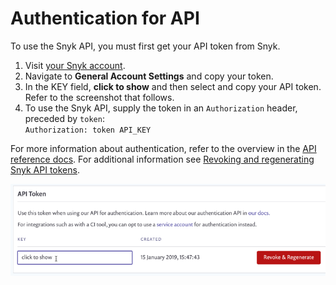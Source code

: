# Authentication for API

To use the Snyk API, you must first get your API token from Snyk.

1. Visit [your Snyk account](https://app.snyk.io/account).
2. Navigate to **General Account Settings** and copy your token.
3. In the KEY field, **click to show** and then select and copy your API token. Refer to the screenshot that follows.
4. To use the Snyk API, supply the token in an `Authorization` header, preceded by `token`:  \
   `Authorization: token API_KEY`

For more information about authentication, refer to the overview in the [API reference docs](https://apidocs.snyk.io/). For additional information see [Revoking and regenerating Snyk API tokens](revoking-and-regenerating-snyk-api-tokens.md).

![Get API token](<../../.gitbook/assets/uuid-8d94edf8-b42b-e5b3-ada1-e157d18ff884-en (1) (2) (2) (1) (1) (1) (1) (1) (1) (1) (1) (1) (1) (1) (1) (1) (1) (1) (1) (1) (1) (1) (1) (1) (1) (15).png>)
